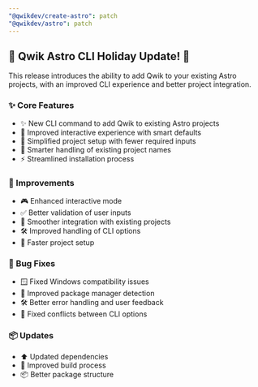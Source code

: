 ```yaml
---
"@qwikdev/create-astro": patch
"@qwikdev/astro": patch
---
```


## 🎄 Qwik Astro CLI Holiday Update! 🎅

This release introduces the ability to add Qwik to your existing Astro projects, with an improved CLI experience and better project integration.

### ✨ Core Features
- ✨ New CLI command to add Qwik to existing Astro projects
- 🚸 Improved interactive experience with smart defaults
- 🎯 Simplified project setup with fewer required inputs
- 🔄 Smarter handling of existing project names
- ⚡️ Streamlined installation process

### 🔧 Improvements
- 🎮 Enhanced interactive mode
- ✅ Better validation of user inputs
- 🔄 Smoother integration with existing projects
- 🛠️ Improved handling of CLI options
- 🚀 Faster project setup

### 🐛 Bug Fixes
- 🪟 Fixed Windows compatibility issues
- 🔧 Improved package manager detection
- 🛠️ Better error handling and user feedback
- 🔄 Fixed conflicts between CLI options

### 📦 Updates
- ⬆️ Updated dependencies
- 🔨 Improved build process
- 📦 Better package structure
